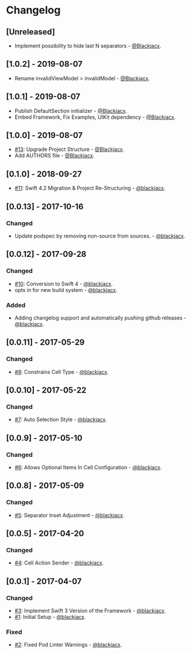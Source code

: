# Changelog

## [Unreleased]
* Implement possibility to hide last N separators - [@Blackjacx](https://github.com/blackjacx).

## [1.0.2] - 2019-08-07
* Rename invalidViewModel > invalidModel - [@Blackjacx](https://github.com/blackjacx).

## [1.0.1] - 2019-08-07
* Publish DefaultSection initializer - [@Blackjacx](https://github.com/blackjacx).
* Embed Framework, Fix Examples, UIKit dependency - [@Blackjacx](https://github.com/blackjacx).

## [1.0.0] - 2019-08-07
* [#13](https://github.com/Blackjacx/Source/pull/13): Upgrade Project Structure - [@Blackjacx](https://github.com/blackjacx).
* Add AUTHORS file - [@Blackjacx](https://github.com/blackjacx).

## [0.1.0] - 2018-09-27
* [#11](https://github.com/Blackjacx/Source/pull/11): Swift 4.2 Migration & Project Re-Structuring - [@blackjacx](https://github.com/blackjacx).

## [0.0.13] - 2017-10-16
### Changed
* Update podspec by removing non-source from sources. - [@blackjacx](https://github.com/blackjacx).

## [0.0.12] - 2017-09-28
### Changed
* [#10](https://github.com/Blackjacx/Source/pull/10): Conversion to Swift 4 - [@blackjacx](https://github.com/blackjacx).
* opts in for new build system - [@blackjacx](https://github.com/blackjacx).

### Added
* Adding changelog support and automatically pushing github releases - [@blackjacx](https://github.com/blackjacx).

## [0.0.11] - 2017-05-29
### Changed
* [#8](https://github.com/Blackjacx/Source/pull/8): Constrains Cell Type - [@blackjacx](https://github.com/blackjacx).

## [0.0.10] - 2017-05-22
### Changed
* [#7](https://github.com/Blackjacx/Source/pull/7): Auto Selection Style - [@blackjacx](https://github.com/blackjacx).

## [0.0.9] - 2017-05-10
### Changed
* [#6](https://github.com/Blackjacx/Source/pull/6): Allows Optional Items In Cell Configuration - [@blackjacx](https://github.com/blackjacx).

## [0.0.8] - 2017-05-09
### Changed
* [#5](https://github.com/Blackjacx/Source/pull/5): Separator Inset Adjustment - [@blackjacx](https://github.com/blackjacx).

## [0.0.5] - 2017-04-20
### Changed
* [#4](https://github.com/Blackjacx/Source/pull/4): Cell Action Sender - [@blackjacx](https://github.com/blackjacx).

## [0.0.1] - 2017-04-07
### Changed
* [#3](https://github.com/Blackjacx/Source/pull/3): Implement Swift 3 Version of the Framework - [@blackjacx](https://github.com/blackjacx).
* [#1](https://github.com/Blackjacx/Source/pull/1): Initial Setup - [@blackjacx](https://github.com/blackjacx).

### Fixed
* [#2](https://github.com/Blackjacx/Source/pull/2): Fixed Pod Linter Warnings - [@blackjacx](https://github.com/blackjacx).
